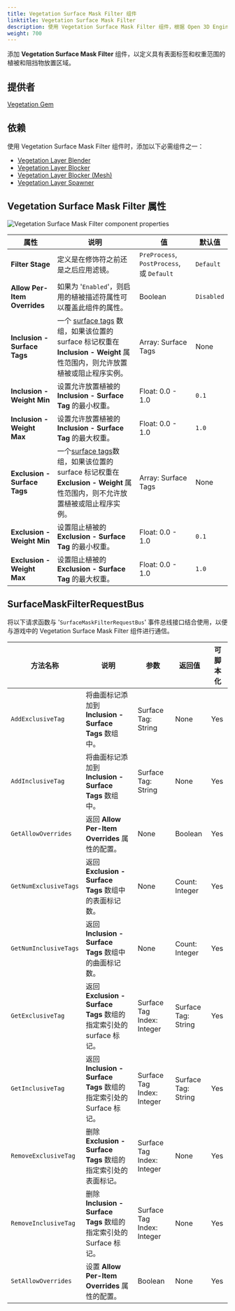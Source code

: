 ```yaml
---
title: Vegetation Surface Mask Filter 组件
linktitle: Vegetation Surface Mask Filter
description: 使用 Vegetation Surface Mask Filter 组件，根据 Open 3D Engine （O3DE） 关卡中的表面标签权重分配植被。
weight: 700
---
```


添加 **Vegetation Surface Mask Filter** 组件，以定义具有表面标签和权重范围的植被和阻挡物放置区域。

## 提供者

[Vegetation Gem](/docs/user-guide/gems/reference/environment/vegetation/)

## 依赖

使用 Vegetation Surface Mask Filter 组件时，添加以下必需组件之一：
- [Vegetation Layer Blender](./../vegetation/vegetation-layer-blender)
- [Vegetation Layer Blocker](./../vegetation/vegetation-layer-blocker)
- [Vegetation Layer Blocker (Mesh)](./../vegetation/vegetation-layer-blocker-mesh)
- [Vegetation Layer Spawner](./../vegetation/layer-spawner)

## Vegetation Surface Mask Filter 属性

![Vegetation Surface Mask Filter component properties](/images/user-guide/components/reference/vegetation-filters/vegetation-surface-mask-filter-component.png)

| 属性 | 说明 | 值 | 默认值 |
|-|-|-|-|
| **Filter Stage** | 定义是在修饰符之前还是之后应用滤镜。 | `PreProcess`, `PostProcess`, 或 `Default` | `Default` |
| **Allow Per-Item Overrides** | 如果为 '`Enabled`'，则启用的植被描述符属性可以覆盖此组件的属性。 | Boolean | `Disabled` |
| **Inclusion - Surface Tags** | 一个 [surface tags](/docs/user-guide/gems/reference/environment/surface-data) 数组，如果该位置的 surface 标记权重在 **Inclusion - Weight** 属性范围内，则允许放置植被或阻止程序实例。 | Array: Surface Tags | None |
| **Inclusion - Weight Min** | 设置允许放置植被的 **Inclusion - Surface Tag** 的最小权重。 | Float: 0.0 - 1.0 | `0.1` |
| **Inclusion - Weight Max** | 设置允许放置植被的 **Inclusion - Surface Tag** 的最大权重。 | Float: 0.0 - 1.0 | `1.0` |
| **Exclusion - Surface Tags** | 一个[surface tags](/docs/user-guide/gems/reference/environment/surface-data)数组，如果该位置的 surface 标记权重在 **Exclusion - Weight** 属性范围内，则不允许放置植被或阻止程序实例。 | Array: Surface Tags | None |
| **Exclusion - Weight Min** | 设置阻止植被的 **Exclusion - Surface Tag** 的最小权重。 | Float: 0.0 - 1.0 | `0.1` |
| **Exclusion - Weight Max** | 设置阻止植被的 **Exclusion - Surface Tag** 的最大权重。 | Float: 0.0 - 1.0 | `1.0` |

## SurfaceMaskFilterRequestBus

将以下请求函数与 '`SurfaceMaskFilterRequestBus`' 事件总线接口结合使用，以便与游戏中的 Vegetation Surface Mask Filter 组件进行通信。

| 方法名称 | 说明 | 参数 | 返回值 | 可脚本化 |
|-|-|-|-|-|
| `AddExclusiveTag` | 将曲面标记添加到 **Inclusion - Surface Tags** 数组中。 | Surface Tag: String | None | Yes |
| `AddInclusiveTag` | 将曲面标记添加到 **Inclusion - Surface Tags** 数组中。 | Surface Tag: String | None | Yes |
| `GetAllowOverrides` | 返回 **Allow Per-Item Overrides** 属性的配置。 | None | Boolean | Yes |
| `GetNumExclusiveTags` | 返回 **Exclusion - Surface Tags** 数组中的表面标记数。 | None | Count: Integer | Yes |
| `GetNumInclusiveTags` | 返回 **Inclusion - Surface Tags** 数组中的曲面标记数。 | None | Count: Integer | Yes |
| `GetExclusiveTag` | 返回 **Exclusion - Surface Tags** 数组的指定索引处的 surface 标记。 | Surface Tag Index: Integer | Surface Tag: String | Yes |
| `GetInclusiveTag` | 返回 **Inclusion - Surface Tags** 数组的指定索引处的 Surface 标记。 | Surface Tag Index: Integer | Surface Tag: String | Yes |
| `RemoveExclusiveTag` | 删除 **Exclusion - Surface Tags** 数组的指定索引处的表面标记。 | Surface Tag Index: Integer | None | Yes |
| `RemoveInclusiveTag` | 删除 **Inclusion - Surface Tags** 数组的指定索引处的 Surface 标记。 | Surface Tag Index: Integer | None | Yes |
| `SetAllowOverrides` | 设置 **Allow Per-Item Overrides** 属性的配置。 | Boolean | None | Yes |
